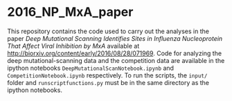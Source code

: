 # 2016_NP_MxA_paper
This repository contains the code used to carry out the analyses in the paper *Deep Mutational Scanning Identifies Sites in Influenza Nucleoprotein That Affect Viral Inhibition by MxA* available at http://biorxiv.org/content/early/2016/08/28/071969. Code for analyzing the deep mutational-scanning data and the competition data are available in the ipython notebooks `DeepMutationalScanNotebook.ipynb` and `CompetitionNotebook.ipynb` respectively. To run the scripts, the `input/` folder and `runscriptfunctions.py` must be in the same directory as the ipython notebooks.
